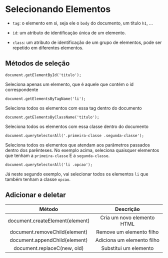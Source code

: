 # Selecionando Elementos

* `tag`: o elemento em si, seja ele o `body` do documento, um título `h1`, ...

* `id`: um atributo de identificação única de um elemento.

* `class`: um atributo de identificação de um grupo de elementos, pode ser repetido em diferentes elementos.

## Métodos de seleção

```JS
document.getElementById('titulo');
```
Seleciona apenas um elemento, que é aquele que contém o id correspondente

```JS
document.getElementsByTagName('li');
```
Seleciona todos os elementos com essa tag dentro do documento

```JS
document.getElementsByClassName('titulo');
```
Seleciona todos os elementos com essa classe dentro do documento


```JS
document.querySelectorAll('.primeira-classe .segunda-classe');
```
Seleciona todos os elementos que atendam aos parâmetros passados dentro dos parênteses. No exemplo acima, seleciona quaisquer elementos que tenham a `primeira-classe` E a `segunda-classe`.


```JS
document.querySelectorAll('li .opcao');
```
Já neste segundo exemplo, vai selecionar todos os elementos `li` que também tenham a classe `opcao`.


## Adicionar e deletar

Método | Descrição
:---: | :---:
document.createElement(element) | Cria um novo elemento HTML
document.removeChild(element) | Remove um elemento filho
document.appendChild(element) | Adiciona um elemento filho
document.replaceC(new, old) | Substitui um elemento
